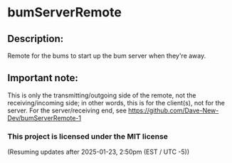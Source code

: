 # bumServerRemote
## Description:
Remote for the bums to start up the bum server when they're away.

## Important note:
This is only the transmitting/outgoing side of the remote, not the receiving/incoming side; in other words, this is for the client(s), not for the server. For the server/receiving end, see https://github.com/Dave-New-Dev/bumServerRemote-1


### This project is licensed under the MIT license

(Resuming updates after 2025-01-23, 2:50pm (EST / UTC -5))
